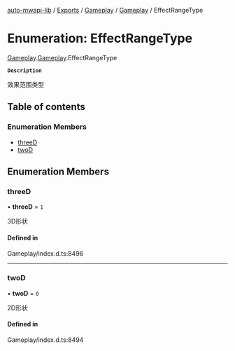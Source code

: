 [auto-mwapi-lib](../README.md) / [Exports](../modules.md) / [Gameplay](../modules/Gameplay.md) / [Gameplay](../modules/Gameplay.Gameplay.md) / EffectRangeType

# Enumeration: EffectRangeType

[Gameplay](../modules/Gameplay.md).[Gameplay](../modules/Gameplay.Gameplay.md).EffectRangeType

**`Description`**

效果范围类型

## Table of contents

### Enumeration Members

- [threeD](Gameplay.Gameplay.EffectRangeType.md#threed)
- [twoD](Gameplay.Gameplay.EffectRangeType.md#twod)

## Enumeration Members

### threeD

• **threeD** = ``1``

3D形状

#### Defined in

Gameplay/index.d.ts:8496

___

### twoD

• **twoD** = ``0``

2D形状

#### Defined in

Gameplay/index.d.ts:8494
